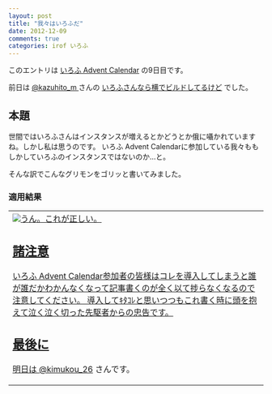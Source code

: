 ```yaml
---
layout: post
title: "我々はいろふだ"
date: 2012-12-09
comments: true
categories: irof いろふ
---
```


このエントリは [いろふ Advent Calendar](http://atnd.org/events/34079) の9日目です。

前日は [@kazuhito_m	](http://twitter.com/kazuhito_m) さんの [いろふさんなら横でビルドしてるけど](http://www.bnbm.tk/2012/12/blog-post.html ) でした。


## 本題

世間ではいろふさんはインスタンスが増えるとかどうとか俄に囁かれていますね。しかし私は思うのです。
いろふ Advent Calendarに参加している我々ももしかしていろふのインスタンスではないのか…と。

そんな訳でこんなグリモンをゴリッと書いてみました。

<script src="https://gist.github.com/4245034.js?file=irof.user.js"></script>

### 適用結果

<table style="width:auto;"><tr><td><a href="https://picasaweb.google.com/lh/photo/8021q1Bu_IBi9hFYpo4ABtMTjNZETYmyPJy0liipFm0?feat=embedwebsite"><img src="https://lh3.googleusercontent.com/-ao6zjZfoLVw/UMScFldIX2I/AAAAAAAAARU/bcGGToWF8kw/s800/Screenshot_from_"2012-12-09"

うん。これが正しい。

## 諸注意

いろふ Advent Calendar参加者の皆様はコレを導入してしまうと誰が誰だかわかんなくなって記事書くのが全く以て捗らなくなるので注意してください。
導入してｷﾀｺﾚと思いつつもこれ書く時に頭を抱えて泣く泣く切った先駆者からの忠告です。

## 最後に

明日は [@kimukou_26](https://twitter.com/kimukou_26) さんです。

